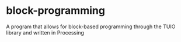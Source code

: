 # block-programming
A program that allows for block-based programming through the TUIO library and written in Processing
